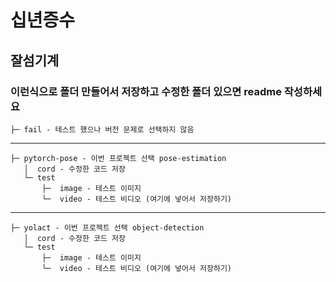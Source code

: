 # 십년증수
## 잘섬기계
### 이런식으로 폴더 만들어서 저장하고 수정한 폴더 있으면 readme 작성하세요
```
├─ fail - 테스트 했으나 버전 문제로 선택하지 않음
```   
--------------------------------------------------
```
├─ pytorch-pose - 이번 프로젝트 선택 pose-estimation    
   │  cord - 수정한 코드 저장
   └─ test
       ├─  image - 테스트 이미지
       └─  video - 테스트 비디오 (여기에 넣어서 저장하기)   
```

--------------------------------------------------

```
├─ yolact - 이번 프로젝트 선택 object-detection       
   │  cord - 수정한 코드 저장
   └─ test
       ├─  image - 테스트 이미지
       └─  video - 테스트 비디오 (여기에 넣어서 저장하기)   
```
